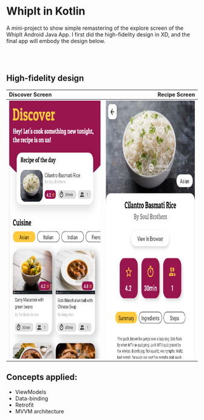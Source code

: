 # WhipIt in Kotlin

A mini-project to show simple remastering of the explore screen of the WhipIt Android Java App.
I first did the high-fidelity design in XD, and the final app will embody the design below.

<br/>
<br/>

## High-fidelity design
| Discover Screen | Recipe Screen |
| :--  | ---: |
| <img src="https://github.com/AfricanBongo/WhipIt_in_Kotlin/blob/master/discover_screen.png" width="380" height="680" /> | <img src="https://github.com/AfricanBongo/WhipIt_in_Kotlin/blob/master/recipe_screen.png" width="380" height="680" /> |

## Concepts applied:
- ViewModels
- Data-binding
- Retrofit
- MVVM architecture

